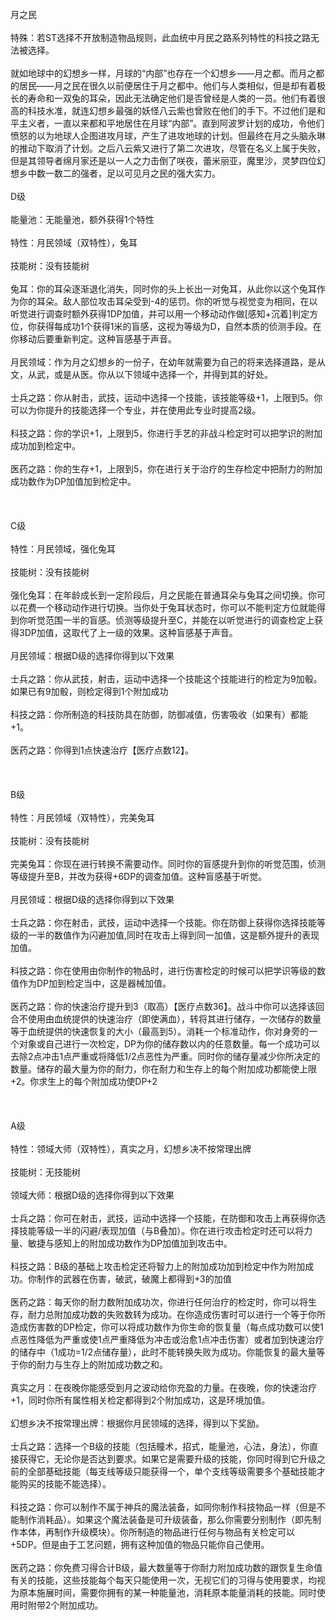 <title>月之民</title>
<meta name="GENERATOR" content="WinCHM">
<meta http-equiv="Content-Type" content="text/html; charset=gb2312">
<br>月之民
<br>
<br>特殊：若ST选择不开放制造物品规则，此血统中月民之路系列特性的科技之路无法被选择。
<br>
<br>就如地球中的幻想乡一样，月球的“内部”也存在一个幻想乡——月之都。而月之都的居民——月之民在很久以前便居住于月之都中。他们与人类相似，但是却有着极长的寿命和一双兔的耳朵，因此无法确定他们是否曾经是人类的一员。他们有着很高的科技水准，就连幻想乡最强的妖怪八云紫也曾败在他们的手下。不过他们是和平主义者，一直以来都和平地居住在月球“内部”。直到阿波罗计划的成功，令他们愤怒的以为地球人企图进攻月球，产生了进攻地球的计划。但最终在月之头脑永琳的推动下取消了计划。之后八云紫又进行了第二次进攻，尽管在名义上属于失败，但是其领导者绵月家还是以一人之力击倒了咲夜，蕾米丽亚，魔里沙，灵梦四位幻想乡中数一数二的强者，足以可见月之民的强大实力。
<br>
<br>D级
<br>
<br>能量池：无能量池，额外获得1个特性
<br>
<br>特性：月民领域（双特性），兔耳
<br>
<br>技能树：没有技能树
<br>
<br>兔耳：你的耳朵逐渐退化消失，同时你的头上长出一对兔耳，从此你以这个兔耳作为你的耳朵。敌人部位攻击耳朵受到-4的惩罚。你的听觉与视觉变为相同，在以听觉进行调查时额外获得1DP加值，并可以用一个移动动作做[感知+沉着]判定方位，你获得每成功1个获得1米的盲感，这视为等级为D，自然本质的侦测手段。在你移动后要重新判定。这种盲感基于声音。
<br>
<br>月民领域：作为月之幻想乡的一份子，在幼年就需要为自己的将来选择道路，是从文，从武，或是从医。你从以下领域中选择一个，并得到其的好处。
<br>
<br>士兵之路：你从射击，武技，运动中选择一个技能，该技能等级+1，上限到5。你可以为你提升的技能选择一个专业，并在使用此专业时提高2级。
<br>
<br>科技之路：你的学识+1，上限到5，你进行手艺的非战斗检定时可以把学识的附加成功加到检定中。
<br>
<br>医药之路：你的生存+1，上限到5，你在进行关于治疗的生存检定中把耐力的附加成功数作为DP加值加到检定中。
<br>
<br> 
<br>
<br>C级
<br>
<br>特性：月民领域，强化兔耳
<br>
<br>技能树：没有技能树
<br>
<br>强化兔耳：在年龄成长到一定阶段后，月之民能在普通耳朵与兔耳之间切换。你可以花费一个移动动作进行切换。当你处于兔耳状态时，你可以不能判定方位就能得到你听觉范围一半的盲感。侦测等级提升至C，并能在以听觉进行的调查检定上获得3DP加值，这取代了上一级的效果。这种盲感基于声音。
<br>
<br>月民领域：根据D级的选择你得到以下效果
<br>
<br>士兵之路：你从武技，射击，运动中选择一个技能这个技能进行的检定为9加骰。如果已有9加骰，则检定得到1个附加成功
<br>
<br>科技之路：你所制造的科技防具在防御，防御减值，伤害吸收（如果有）都能+1。
<br>
<br>医药之路：你得到1点快速治疗【医疗点数12】。
<br>
<br> 
<br>
<br>B级
<br>
<br>特性：月民领域（双特性），完美兔耳
<br>
<br>技能树：没有技能树
<br>
<br>完美兔耳：你现在进行转换不需要动作。同时你的盲感提升到你的听觉范围，侦测等级提升至B，并改为获得+6DP的调查加值。这种盲感基于听觉。
<br>
<br>月民领域：根据D级的选择你得到以下效果
<br>
<br>士兵之路：你在射击，武技，运动中选择一个技能。你在防御上获得你选择技能等级的一半的数值作为闪避加值,同时在攻击上得到同一加值，这是额外提升的表现加值。
<br>
<br>科技之路：你在使用由你制作的物品时，进行伤害检定的时候可以把学识等级的数值作为DP加到检定当中，这是器械加值。
<br>
<br>医药之路：你的快速治疗提升到3（取高）【医疗点数36】。战斗中你可以选择该回合不使用由血统提供的快速治疗（即使满血），转将其进行储存，一次储存的数量等于血统提供的快速恢复的大小（最高到5）。消耗一个标准动作，你对身旁的一个对象或自己进行一次检定，DP为你的储存数以内的任意数量。每一个成功可以去除2点冲击1点严重或将降低1/2点恶性为严重。同时你的储存量减少你所决定的数量。储存的最大量为你的耐力，你在耐力和生存上的每个附加成功都能使上限+2。你求生上的每个附加成功使DP+2
<br>
<br> 
<br>
<br>A级
<br>
<br>特性：领域大师（双特性），真实之月，幻想乡决不按常理出牌
<br>
<br>技能树：无技能树
<br>
<br>领域大师：根据D级的选择你得到以下效果
<br>
<br>士兵之路：你可在射击，武技，运动中选择一个技能，在防御和攻击上再获得你选择技能等级一半的闪避/表现加值（与B叠加）。你在进行攻击检定时还可以将力量、敏捷与感知上的附加成功数作为DP加值加到攻击中。
<br>
<br>科技之路：B级的基础上攻击检定还将智力上的附加成功加到检定中作为附加成功。你制作的武器在伤害，破武，破魔上都得到+3的加值
<br>
<br>医药之路：每天你的耐力数附加成功次，你进行任何治疗的检定时，你可以将生存，耐力总附加成功数的失败数转为成功。在你造成伤害时可以进行一个等于你所造成伤害数的DP检定，你可以将成功数作为你生命的恢复量（每点成功数可以使1点恶性降低为严重或使1点严重降低为冲击或治愈1点冲击伤害）或者加到快速治疗的储存中（1成功=1/2点储存量），此时不能转换失败为成功。你能恢复的最大量等于你的耐力与生存上的附加成功数之和。
<br>
<br>真实之月：在夜晚你能感受到月之波动给你充盈的力量。在夜晚，你的快速治疗+1，同时你所有属性相关检定都得到2个附加成功，这是环境加值。
<br>
<br>幻想乡决不按常理出牌：根据你月民领域的选择，得到以下奖励。
<br>
<br>士兵之路：选择一个B级的技能（包括瞳术，招式，能量池，心法，身法），你直接获得它，无论你是否达到要求。如果它是需要升级的技能，你同时得到它升级之前的全部基础技能（每支线等级只能获得一个，单个支线等级需要多个基础技能才能购买的技能不能选择）。
<br>
<br>科技之路：你可以制作不属于神兵的魔法装备，如同你制作科技物品一样（但是不能制作消耗品）。如果这个魔法装备是可升级装备，那么你需要分别制作（即先制作本体，再制作升级模块）。你所制造的物品进行任何与物品有关检定可以+5DP。但是由于工艺问题，拥有这种加值的物品只能你自己使用。
<br>
<br>医药之路：你免费习得合计B级，最大数量等于你耐力附加成功数的跟恢复生命值有关的技能，这些技能每个每天只能使用一次，无视它们的习得与使用要求，均视为原本施展时间，需要你拥有的某一种能量池，消耗原本能量消耗的技能。同时使用时附带2个附加成功。
<br>
